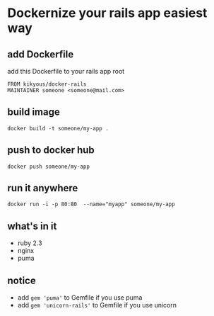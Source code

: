 # Dockernize your rails app easiest way
## add Dockerfile

add this Dockerfile to your rails app root

```
FROM kikyous/docker-rails
MAINTAINER someone <someone@mail.com>
```

## build image

`docker build -t someone/my-app .`

## push to docker hub

`docker push someone/my-app`

## run it anywhere
`docker run -i -p 80:80  --name="myapp" someone/my-app`

## what's in it
- ruby 2.3
- nginx
- puma

## notice
- add `gem 'puma'` to Gemfile if you use puma
- add `gem 'unicorn-rails'` to Gemfile if you use unicorn
